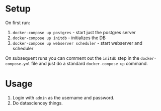 # Setup
On first run:
1. `docker-compose up postgres` - start just the postgres server
1. `docker-compose up initdb` - initializes the DB
1. `docker-compose up webserver scheduler` - start webserver and scheduler

On subsequent runs you can comment out the `initdb` step in the `docker-compose.yml` file and just do a standard `docker-compose up` command.

# Usage
1. Login with `admin` as the username and password.
1. Do datasciencey things.

